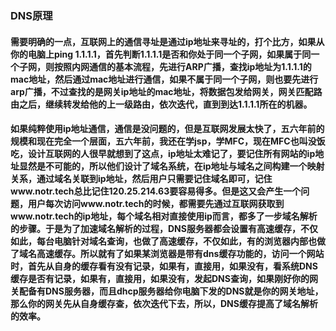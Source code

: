 ### DNS原理

#### 需要明确的一点，互联网上的通信寻址是通过ip地址来寻址的，打个比方，如果从你的电脑上ping 1.1.1.1，首先判断1.1.1.1是否和你处于同一个子网，如果属于同一个子网，则按照内网通信的基本流程，先进行ARP广播，查找ip地址为1.1.1.1的mac地址，然后通过mac地址进行通信，如果不属于同一个子网，则也要先进行arp广播，不过查找的是网关ip地址的mac地址，将数据包发给网关，网关匹配路由之后，继续转发给他的上一级路由，依次迭代，直到到达1.1.1.1所在的机器。

#### 如果纯粹使用ip地址通信，通信是没问题的，但是互联网发展太快了，五六年前的规模和现在完全一个层面，五六年前，我还在学jsp，学MFC，现在MFC也叫没饭吃，设计互联网的人很早就想到了这点，ip地址太难记了，要记住所有网站的ip地址显然是不可能的，所以他们设计了域名系统，在ip地址与域名之间构建一个映射关系，通过域名关联到ip地址，然后用户只需要记住域名即可，记住www.notr.tech总比记住120.25.214.63要容易得多。但是这又会产生一个问题，用户每次访问www.notr.tech的时候，都需要先通过互联网获取到www.notr.tech的ip地址，每个域名相对直接使用ip而言，都多了一步域名解析的步骤。于是为了加速域名解析的过程，DNS服务器都会设置有高速缓存，不仅如此，每台电脑针对域名查询，也做了高速缓存，不仅如此，有的浏览器内部也做了域名高速缓存。所以就有了如果某浏览器是带有dns缓存功能的，访问一个网站时，首先从自身的缓存看有没有记录，如果有，直接用，如果没有，看系统DNS缓存是否有记录，如果有，直接用，如果没有，发起DNS查询，如果刚好你的网关配备有DNS服务器，而且dhcp服务器给你电脑下发的DNS就是你的网关地址，那么你的网关先从自身缓存查，依次迭代下去，所以，DNS缓存提高了域名解析的效率。